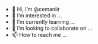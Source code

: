 - 👋 Hi, I’m @cemaniir
- 👀 I’m interested in ...
- 🌱 I’m currently learning ...
- 💞️ I’m looking to collaborate on ...
- 📫 How to reach me ...

<!---
cemaniir/cemaniir is a ✨ special ✨ repository because its `README.md` (this file) appears on your GitHub profile.
You can click the Preview link to take a look at your changes.
--->
